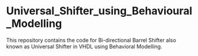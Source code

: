 # Universal_Shifter_using_Behavioural_Modelling
This repository contains the code for Bi-directional Barrel Shifter also known as Universal Shifter in VHDL using Behavioral Modelling.
